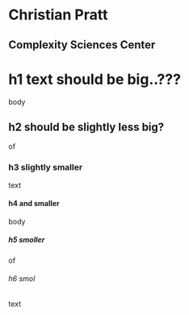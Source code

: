 <div align="center;"><h1>Christian Pratt</h1></div>
<div align="center;"><h2>Complexity Sciences Center</h2></div>

# h1 text should be big..???

body

## h2 should be slightly less big? 

of

### h3 slightly smaller

text

#### h4 and smaller

body

##### h5 smoller

of

###### h6 smol

text
